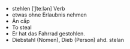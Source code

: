 - stehlen	[ˈʃteːlən]	Verb
- etwas ohne Erlaubnis nehmen
- Ăn cắp
- To steal
- Er hat das Fahrrad gestohlen.
- Diebstahl (Nomen), Dieb (Person)	ahd. stelan